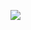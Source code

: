 <a href="https://404nix.github.io/Calculator"><img src="C:\Users\kumar\OneDrive\Pictures\Screenshots\Screenshot 2024-05-27 130321.png"></a>
